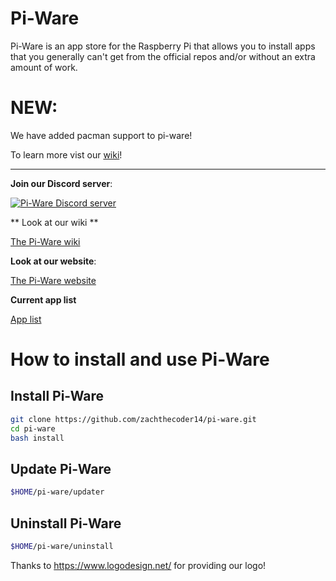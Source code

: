 # Pi-Ware
Pi-Ware is an app store for the Raspberry Pi that allows you to install apps that you generally can't get from the official repos and/or without an extra amount of work.

# NEW:

We have added pacman support to pi-ware!

To learn more vist our <a href="https://github.com/zachthecoder14/pi-ware/wiki/" alt="Pi-Ware wiki">wiki</a>!

***

**Join our Discord server**:

[![Pi-Ware Discord server](https://discord.com/api/guilds/840124418528378881/widget.png?style=banner2)](https://discord.gg/BU8F6D8X6s)

** Look at our wiki **

<a href="https://github.com/zachthecoder14/pi-ware/wiki/" alt="Pi-Ware wiki">The Pi-Ware wiki</a>

**Look at our website**:

<a href="https://oxmc.github.io/pi-ware/" alt="Pi-Ware website">The Pi-Ware website</a>

**Current app list**

<a href="https://oxmc.github.io/pi-ware/apps/current/" alt="App list">App list</a>

# How to install and use Pi-Ware

## Install Pi-Ware
```sh
git clone https://github.com/zachthecoder14/pi-ware.git
cd pi-ware
bash install
```

## Update Pi-Ware
```sh
$HOME/pi-ware/updater
```

## Uninstall Pi-Ware
```sh
$HOME/pi-ware/uninstall
```

Thanks to https://www.logodesign.net/ for providing our logo!
